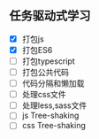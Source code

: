 ## 任务驱动式学习

- [x] 打包js
- [x] 打包ES6
- [ ] 打包typescript
- [ ] 打包公共代码
- [ ] 代码分隔和懒加载
- [ ] 处理css文件
- [ ] 处理less,sass文件
- [ ] js Tree-shaking
- [ ] css Tree-shaking